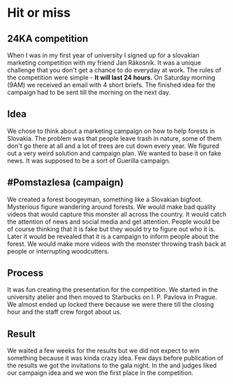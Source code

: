 # Hit or miss

## 24KA competition
When I was in my first year of university I signed up for a slovakian marketing competition with my friend Jan Rákosník. It was a unique challenge that you don&#39;t get a chance to do everyday at work. The rules of the competition were simple - **It will last 24 hours.** On Saturday morning (9AM) we received an email with 4 short briefs. The finished idea for the campaign had to be sent till the morning on the next day.

## Idea
We chose to think about a marketing campaign on how to help forests in Slovakia. The problem was that people leave trash in nature, some of them don&#39;t go there at all and a lot of trees are cut down every year. We figured out a very weird solution and campaign plan. We wanted to base it on fake news. It was supposed to be a sort of Guerilla campaign.

## #Pomstazlesa (campaign)
We created a forest boogeyman, something like a Slovakian bigfoot. Mysterious figure wandering around forests. We would make bad quality videos that would capture this monster all across the country. It would catch the attention of news and social media and get attention. People would be of course thinking that it is fake but they would try to figure out who it is. Later it would be revealed that it is a campaign to inform people about the forest. We would make more videos with the monster throwing trash back at people or interrupting woodcutters.

## Process
It was fun creating the presentation for the competition. We started in the university atelier and then moved to Starbucks on I. P. Pavlova in Prague. We almost ended up locked there because we were there till the closing hour and the staff crew forgot about us.

## Result
We waited a few weeks for the results but we did not expect to win something because it was kinda crazy idea. Few days before publication of the results we got the invitations to the gala night. In the and judges liked our campaign idea and we won the first place in the competition. 
